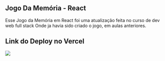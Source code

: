 ## Jogo Da Memória - React
Esse Jogo da Memória em React foi uma  atualização feita no curso de dev web full stack
Onde ja havia sido criado o jogo, em aulas anteriores.

## Link do Deploy no Vercel
<a href="https://jogo-da-memoria-react-liart.vercel.app/"><img src="https://img.shields.io/badge/website-000000?style=for-the-badge&logo=About.me&logoColor=white"></a>

